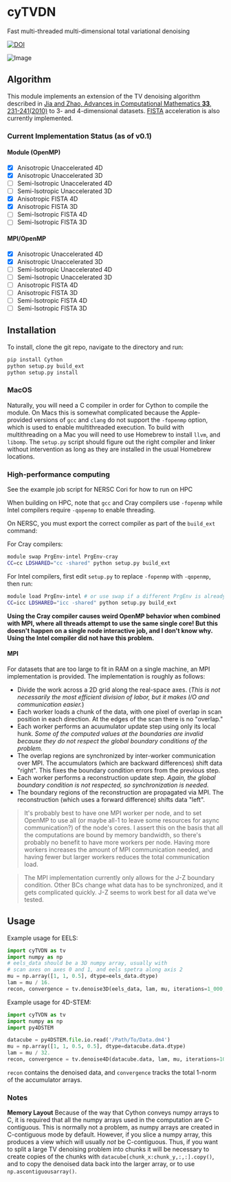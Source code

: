 # cyTVDN
Fast multi-threaded multi-dimensional total variational denoising

[![DOI](https://zenodo.org/badge/248416421.svg)](https://zenodo.org/badge/latestdoi/248416421)

![Image](https://github.com/cyTVDN/cyTVDN.png)

## Algorithm
This module implements an extension of the TV denoising algorithm described in [Jia and Zhao, Advances in Computational Mathematics **33**, 231-241(2010)](https://link.springer.com/article/10.1007/s10444-009-9128-5) to 3- and 4-dimensional datasets. [FISTA](https://doi.org/10.1137/080716542) acceleration is also currently implemented.

### Current Implementation Status (as of v0.1)
#### Module (OpenMP)
- [x] Anisotropic Unaccelerated 4D
- [x] Anisotropic Unaccelerated 3D
- [ ] Semi-Isotropic Unaccelerated 4D
- [ ] Semi-Isotropic Unaccelerated 3D
- [x] Anisotropic FISTA 4D
- [x] Anisotropic FISTA 3D
- [ ] Semi-Isotropic FISTA 4D
- [ ] Semi-Isotropic FISTA 3D

#### MPI/OpenMP
- [x] Anisotropic Unaccelerated 4D
- [x] Anisotropic Unaccelerated 3D
- [ ] Semi-Isotropic Unaccelerated 4D
- [ ] Semi-Isotropic Unaccelerated 3D
- [ ] Anisotropic FISTA 4D
- [ ] Anisotropic FISTA 3D
- [ ] Semi-Isotropic FISTA 4D
- [ ] Semi-Isotropic FISTA 3D

## Installation
To install, clone the git repo, navigate to the directory and run:
```bash
pip install Cython
python setup.py build_ext
python setup.py install
```
### MacOS
Naturally, you will need a C compiler in order for Cython to compile the module. On Macs this is somewhat complicated because the Apple-provided versions of `gcc` and `clang` do not support the `-fopenmp` option, which is used to enable multithreaded execution. To build with multithreading on a Mac you will need to use Homebrew to install `llvm`, and `libomp`. The `setup.py` script should figure out the right compiler and linker without intervention as long as they are installed in the usual Homebrew locations. 

### High-performance computing
See the example job script for NERSC Cori for how to run on HPC

When building on HPC, note that `gcc` and Cray compilers use `-fopenmp` while Intel compilers require `-qopenmp` to enable threading.

On NERSC, you must export the correct compiler as part of the `build_ext` command:

For Cray compilers:
```bash
module swap PrgEnv-intel PrgEnv-cray
CC=cc LDSHARED="cc -shared" python setup.py build_ext
```
For Intel compilers, first edit `setup.py` to replace `-fopenmp` with `-qopenmp`, then run:
```bash
module load PrgEnv-intel # or use swap if a different PrgEnv is already loaded
CC=icc LDSHARED="icc -shared" python setup.py build_ext
```
**Using the Cray compiler causes weird OpenMP behavior when combined with MPI, where all threads attempt to use the same single core! But this doesn't happen on a single node interactive job, and I don't know why. Using the Intel compiler did not have this problem.**

#### MPI
For datasets that are too large to fit in RAM on a single machine, an MPI implementation is provided. The implementation is roughly as follows:
* Divide the work across a 2D grid along the real-space axes. (*This is not necessarily the most efficient division of labor, but it makes I/O and communication easier.*)
* Each worker loads a chunk of the data, with one pixel of overlap in scan position in each direction. At the edges of the scan there is no "overlap." 
* Each worker performs an acuumulator update step using only its local hunk. *Some of the computed values at the boundaries are invalid because they do not respect the global boundary conditions of the problem.*
* The overlap regions are synchronized by inter-worker communication over MPI. The accumulators (which are backward differences) shift data "right". This fixes the boundary condition errors from the previous step.
* Each worker performs a reconstruction update step. *Again, the global boundary condition is not respected, so synchronization is needed.*
* The boundary regions of the reconstruction are propagated via MPI. The reconstruction (which uses a forward difference) shifts data "left".

> It's probably best to have one MPI worker per node, and to set OpenMP to use all (or maybe all-1 to leave some resources for async communication?) of the node's cores. I assert this on the basis that all the computations are bound by memory bandwidth, so there's probably no benefit to have more workers per node. Having more workers increases the amount of MPI communication needed, and having fewer but larger workers reduces the total communication load.

>The MPI implementation currently only allows for the J-Z boundary condition. Other BCs change what data has to be synchronized, and it gets complicated quickly. J-Z seems to work best for all data we've tested. 

## Usage
Example usage for EELS:
```python
import cyTVDN as tv
import numpy as np
# eels_data should be a 3D numpy array, usually with
# scan axes on axes 0 and 1, and eels spetra along axis 2
mu = np.array([1, 1, 0.5], dtype=eels_data.dtype)
lam = mu / 16.
recon, convergence = tv.denoise3D(eels_data, lam, mu, iterations=1_000, FISTA=False)
```

Example usage for 4D-STEM:
```python
import cyTVDN as tv
import numpy as np
import py4DSTEM

datacube = py4DSTEM.file.io.read('/Path/To/Data.dm4')
mu = np.array([1, 1, 0.5, 0.5], dtype=datacube.data.dtype)
lam = mu / 32.
recon, convergence = tv.denoise4D(datacube.data, lam, mu, iterations=100, FISTA=False)
```

`recon` contains the denoised data, and `convergence` tracks the total 1-norm of the accumulator arrays. 

### Notes

**Memory Layout** Because of the way that Cython conveys numpy arrays to C, it is required that all the numpy arrays used in the computation are C-contiguous. This is normally not a problem, as numpy arrays are created in C-contiguous mode by default. However, if you slice a numpy array, this produces a view which will usually *not* be C-contiguous. Thus, if you want to split a large TV denoising problem into chunks it will be necessary to create copies of the chunks with `datacube[chunk_x:chunk_y,:,:].copy()`, and to copy the denoised data back into the larger array, or to use `np.ascontiguousarray()`.
